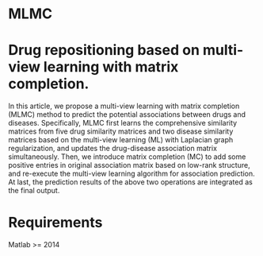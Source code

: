 # MLMC

# Drug repositioning based on multi-view learning with matrix completion.

In this article, we propose a multi-view learning with matrix completion (MLMC) method to predict the potential associations between drugs and diseases. Specifically, MLMC first learns the comprehensive similarity matrices from five drug similarity matrices and two disease similarity matrices based on the multi-view learning (ML) with Laplacian graph regularization, and updates the drug-disease association matrix simultaneously. Then, we introduce matrix completion (MC) to add some positive entries in original association matrix based on low-rank structure, and re-execute the multi-view learning algorithm for association prediction. At last, the prediction results of the above two operations are integrated as the final output.

# Requirements

Matlab >= 2014
